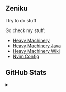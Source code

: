 ## Zeniku

I try to do stuff

Go check my stuff:
- [Heavy Machinery](https://github.com/Zeniku/HeavyMachinery)
- [Heavy Machinery Java](https://github.com/Zeniku/HeavyMachineryJava)
- [Heavy Machinery Wiki](https://github.com/Zeniku/HeavyMachinery-Wiki)
- [Nvim Config](https://github.com/Zeniku/NvimConfig)
## GitHub Stats
<details>
<summary></summary>

![Github Stats](https://github-readme-stats.vercel.app/api?username=Zeniku&count_private=false&show_icons=true&hide_border=false&theme=onedark)
![Top Languages](https://github-readme-stats.vercel.app/api/top-langs/?username=Zeniku&show_icons=true&hide_border=false&count_private=false&theme=onedark&langs_count=8)
</details>
